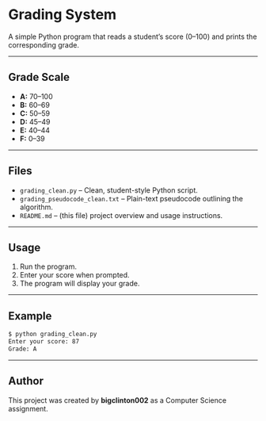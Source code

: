 # Grading System

A simple Python program that reads a student’s score (0–100) and prints the corresponding grade.

---

## Grade Scale

- **A:** 70–100  
- **B:** 60–69  
- **C:** 50–59  
- **D:** 45–49  
- **E:** 40–44  
- **F:** 0–39  

---

## Files

- `grading_clean.py` – Clean, student-style Python script.  
- `grading_pseudocode_clean.txt` – Plain-text pseudocode outlining the algorithm.  
- `README.md` – (this file) project overview and usage instructions.

---

## Usage

1. Run the program.
2. Enter your score when prompted.
3. The program will display your grade.

---

## Example

```bash
$ python grading_clean.py
Enter your score: 87
Grade: A
```

---

## Author

This project was created by **bigclinton002** as a Computer Science assignment.
